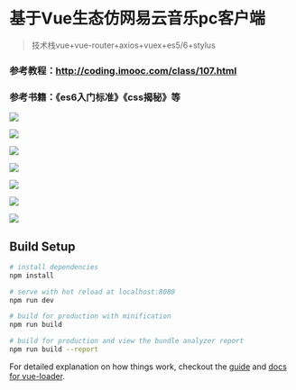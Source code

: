 # 基于Vue生态仿网易云音乐pc客户端

> 技术栈vue+vue-router+axios+vuex+es5/6+stylus
### 参考教程：http://coding.imooc.com/class/107.html
### 参考书籍：《es6入门标准》《css揭秘》等

![](http://www.pppoo.com/blog/upload/music163_logo.jpg)  

![](https://github.com/xiaozhu188/cloudMusic/raw/master/screen/wangyi1.png)

![](https://github.com/xiaozhu188/cloudMusic/raw/master/screen/wangyi2.png)

![](https://github.com/xiaozhu188/cloudMusic/raw/master/screen/wangyi3.png)

![](https://github.com/xiaozhu188/cloudMusic/raw/master/screen/wangyi4.png)

![](https://github.com/xiaozhu188/cloudMusic/raw/master/screen/wangyi5.png)

![](https://github.com/xiaozhu188/cloudMusic/raw/master/screen/wangyi6.png)

## Build Setup

``` bash
# install dependencies
npm install

# serve with hot reload at localhost:8080
npm run dev

# build for production with minification
npm run build

# build for production and view the bundle analyzer report
npm run build --report
```

For detailed explanation on how things work, checkout the [guide](http://vuejs-templates.github.io/webpack/) and [docs for vue-loader](http://vuejs.github.io/vue-loader).
